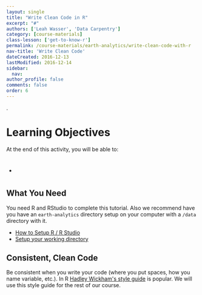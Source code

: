 ```yaml
---
layout: single
title: "Write Clean Code in R"
excerpt: "#"
authors: ['Leah Wasser', 'Data Carpentry']
category: [course-materials]
class-lesson: ['get-to-know-r']
permalink: /course-materials/earth-analytics/write-clean-code-with-r
nav-title: 'Write Clean Code'
dateCreated: 2016-12-13
lastModified: 2016-12-14
sidebar:
  nav:
author_profile: false
comments: false
order: 6
---
```


.

<div class='notice--success' markdown="1">

# Learning Objectives
At the end of this activity, you will be able to:

* #

## What You Need

You need R and RStudio to complete this tutorial. Also we recommend have you
have an `earth-analytics` directory setup on your computer with a `/data`
directory with it.

* [How to Setup R / R Studio](/course-materials/setup-r-rstudio)
* [Setup your working directory](/course-materials/setup-working-directory)

</div>




## Consistent, Clean Code

Be consistent when you write your code (where you put spaces, how you name
variable, etc.). In R
[Hadley Wickham's style guide](http://adv-r.had.co.nz/Style.html) is popular. We
will use this style guide for the rest of our course.
